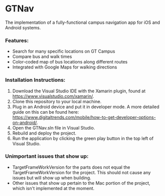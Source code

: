 # GTNav
The implementation of a fully-functional campus navigation app for iOS and Android systems.

### Features:
- Search for many specific locations on GT Campus
- Compare bus and walk times
- Color-coded map of bus locations along different routes
- Integrated with Google Maps for walking directions

### Installation Instructions:
1) Download the Visual Studio IDE with the Xamarin plugin, found at https://www.visualstudio.com/xamarin/.
2) Clone this repository to your local machine.
3) Plug in an Android device and put it in developer mode. A more detailed guide on this can be found here: https://www.digitaltrends.com/mobile/how-to-get-developer-options-on-android/.
4) Open the GTNav.sln file in Visual Studio.
5) Rebuild and deploy the project.
6) Run the application by clicking the green play button in the top left of Visual Studio.

### Unimportant issues that show up:
- TargetFrameWorkVersion for the parts does not equal the TargetFrameWorkVersion for the project. This should not cause any issues but will show up when building.
- Other issues that show up pertain to the Mac portion of the project, which isn't implemented at the moment.